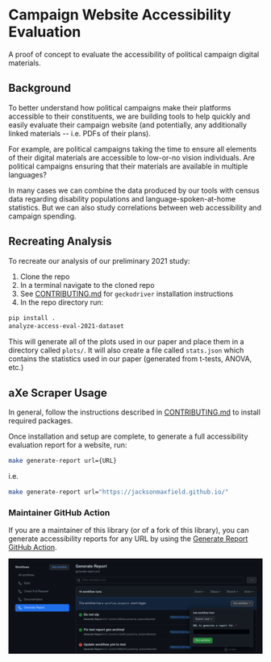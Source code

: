 # Campaign Website Accessibility Evaluation

A proof of concept to evaluate the accessibility of political campaign
digital materials.

## Background

To better understand how political campaigns make their platforms accessible to their
constituents, we are building tools to help quickly and easily evaluate their
campaign website (and potentially, any additionally linked materials --
i.e. PDFs of their plans).

For example, are political campaigns taking the time to ensure all elements of their
digital materials are accessible to low-or-no vision individuals. Are political
campaigns ensuring that their materials are available in multiple languages?

In many cases we can combine the data produced by our tools with census data
regarding disability populations and language-spoken-at-home statistics.
But we can also study correlations between web accessibility and campaign spending.

## Recreating Analysis

To recreate our analysis of our preliminary 2021 study:

1. Clone the repo
2. In a terminal navigate to the cloned repo
3. See [CONTRIBUTING.md](./CONTRIBUTING.md) for `geckodriver` installation instructions
4. In the repo directory run:

```bash
pip install .
analyze-access-eval-2021-dataset
```

This will generate all of the plots used in our paper and place them
in a directory called `plots/`. It will also create a file called `stats.json`
which contains the statistics used in our paper (generated from t-tests, ANOVA, etc.)

## aXe Scraper Usage

In general, follow the instructions described in [CONTRIBUTING.md](./CONTRIBUTING.md) to
install required packages.

Once installation and setup are complete, to generate a full accessibility evaluation
report for a website, run:

```bash
make generate-report url={URL}
```

i.e.

```bash
make generate-report url="https://jacksonmaxfield.github.io/"
```

### Maintainer GitHub Action

If you are a maintainer of this library (or of a fork of this library),
you can generate accessibility reports for any URL by using the
[Generate Report GitHub Action](https://github.com/BITS-Research/campaign-access-eval/actions/workflows/generate-report.yml).

![Screenshot of using workflow dispatch with URL parameter](https://raw.githubusercontent.com/BITS-Research/campaign-access-eval/main/docs/_static/workflow-dispatch.png)

